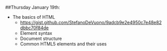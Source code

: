 ##Thursday January 19th:

* The basics of HTML
  - https://gist.github.com/StefanoDeVuono/9adcb9e2e4950c7e48e82dbbc70f84de
  - Element syntax
  - Document structure
  - Common HTML5 elements and their uses
